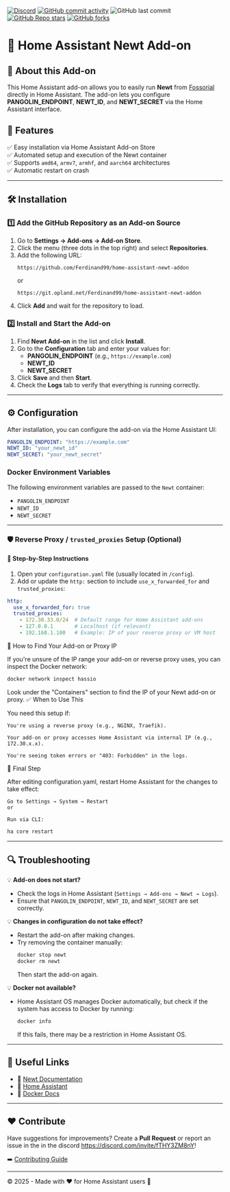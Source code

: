 [![Discord](https://img.shields.io/discord/1373412082044899438?style=for-the-badge&label=Discord)](https://discord.gg/fTHY3ZM8nY) [![GitHub commit activity](https://img.shields.io/github/commit-activity/m/Ferdinand99/home-assistant-newt-addon?style=for-the-badge)](https://github.com/Ferdinand99/home-assistant-newt-addon/commits) ![GitHub last commit](https://img.shields.io/github/last-commit/Ferdinand99/home-assistant-newt-addon?style=for-the-badge) [![GitHub Repo stars](https://img.shields.io/github/stars/Ferdinand99/home-assistant-newt-addon?style=for-the-badge)](https://github.com/Ferdinand99/home-assistant-newt-addon/stargazers) [![GitHub forks](https://img.shields.io/github/forks/Ferdinand99/home-assistant-newt-addon?style=for-the-badge)](https://github.com/Ferdinand99/home-assistant-newt-addon/network/members)



# 🏡 Home Assistant Newt Add-on

## 📌 About this Add-on
This Home Assistant add-on allows you to easily run **Newt** from [Fossorial](https://docs.fossorial.io/Newt/overview) directly in Home Assistant. The add-on lets you configure **PANGOLIN_ENDPOINT**, **NEWT_ID**, and **NEWT_SECRET** via the Home Assistant interface.

## 🚀 Features
✅ Easy installation via Home Assistant Add-on Store  
✅ Automated setup and execution of the Newt container  
✅ Supports `amd64`, `armv7`, `armhf`, and `aarch64` architectures  
✅ Automatic restart on crash  

---

## 🛠️ Installation

### **1️⃣ Add the GitHub Repository as an Add-on Source**
1. Go to **Settings → Add-ons → Add-on Store**.
2. Click the menu (three dots in the top right) and select **Repositories**.
3. Add the following URL:
   ```
   https://github.com/Ferdinand99/home-assistant-newt-addon
   ```
   or
   ```
   https://git.opland.net/Ferdinand99/home-assistant-newt-addon
   ```
5. Click **Add** and wait for the repository to load.

### **2️⃣ Install and Start the Add-on**
1. Find **Newt Add-on** in the list and click **Install**.
2. Go to the **Configuration** tab and enter your values for:
   - **PANGOLIN_ENDPOINT** (e.g., `https://example.com`)
   - **NEWT_ID**
   - **NEWT_SECRET**
3. Click **Save** and then **Start**.
4. Check the **Logs** tab to verify that everything is running correctly.

---

## ⚙️ Configuration
After installation, you can configure the add-on via the Home Assistant UI:

```yaml
PANGOLIN_ENDPOINT: "https://example.com"
NEWT_ID: "your_newt_id"
NEWT_SECRET: "your_newt_secret"
```

### **Docker Environment Variables**
The following environment variables are passed to the `Newt` container:
- `PANGOLIN_ENDPOINT`
- `NEWT_ID`
- `NEWT_SECRET`

---

### 🛡️ Reverse Proxy / `trusted_proxies` Setup (Optional)

#### 📘 Step-by-Step Instructions

1. Open your `configuration.yaml` file (usually located in `/config`).
2. Add or update the `http:` section to include `use_x_forwarded_for` and `trusted_proxies`:

```yaml
http:
  use_x_forwarded_for: true
  trusted_proxies:
    - 172.30.33.0/24  # Default range for Home Assistant add-ons
    - 127.0.0.1       # Localhost (if relevant)
    - 192.168.1.100   # Example: IP of your reverse proxy or VM host
```

🔎 How to Find Your Add-on or Proxy IP

If you're unsure of the IP range your add-on or reverse proxy uses, you can inspect the Docker network:
```bash
docker network inspect hassio
```

Look under the "Containers" section to find the IP of your Newt add-on or proxy.
✅ When to Use This

You need this setup if:

    You're using a reverse proxy (e.g., NGINX, Traefik).

    Your add-on or proxy accesses Home Assistant via internal IP (e.g., 172.30.x.x).

    You're seeing token errors or "403: Forbidden" in the logs.

🔄 Final Step

After editing configuration.yaml, restart Home Assistant for the changes to take effect:

    Go to Settings → System → Restart
    or

    Run via CLI:
    
```sh
ha core restart
```

---

## 🔍 Troubleshooting
💡 **Add-on does not start?**
- Check the logs in Home Assistant (`Settings → Add-ons → Newt → Logs`).
- Ensure that `PANGOLIN_ENDPOINT`, `NEWT_ID`, and `NEWT_SECRET` are set correctly.

💡 **Changes in configuration do not take effect?**
- Restart the add-on after making changes.
- Try removing the container manually:
  ```sh
  docker stop newt
  docker rm newt
  ```
  Then start the add-on again.

💡 **Docker not available?**
- Home Assistant OS manages Docker automatically, but check if the system has access to Docker by running:
  ```sh
  docker info
  ```
  If this fails, there may be a restriction in Home Assistant OS.

---

## 🔗 Useful Links
- 📖 [Newt Documentation](https://docs.fossorial.io/Newt/overview)
- 🏡 [Home Assistant](https://www.home-assistant.io/)
- 🐳 [Docker Docs](https://docs.docker.com/)

---

## ❤️ Contribute
Have suggestions for improvements? Create a **Pull Request** or report an issue in the in the discord https://discord.com/invite/fTHY3ZM8nY!

➡️ [Contributing Guide](CONTRIBUTING.md)


---

© 2025 - Made with ❤️ for Home Assistant users 🚀

